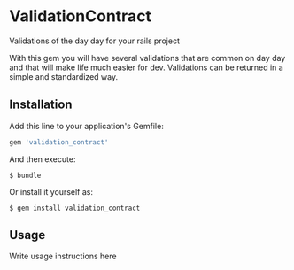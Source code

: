 # ValidationContract

Validations of the day day for your rails project

With this gem you will have several validations that are common on day day and that will make life much easier for dev. Validations can be returned in a simple and standardized way.

## Installation

Add this line to your application's Gemfile:

```ruby
gem 'validation_contract'
```

And then execute:

    $ bundle

Or install it yourself as:

    $ gem install validation_contract

## Usage

Write usage instructions here
